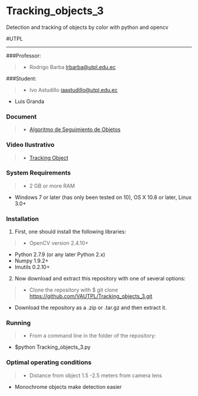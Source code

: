 # Tracking_objects_3
Detection and tracking of objects by color with python and opencv

#UTPL 
***
###Professor:

>* Rodrigo Barba lrbarba@utpl.edu.ec

###Student: 

>* Ivo Astudillo iaastudillo@utpl.edu.ec
* Luis Granda

### Document 

>* [Algoritmo de Seguimiento de Objetos](https://www.dropbox.com/s/oltc181a08kxi3o/revista-vision.pdf?dl=0)

### Video Ilustrativo 

>* [Tracking Object ](https://www.youtube.com/watch?v=ZYChdZf-zmU)

### System Requirements

>* 2 GB or more RAM 
* Windows 7 or later (has only been tested on 10), OS X 10.8 or later, Linux 3.0+

### Installation

1. First, one should install the following libraries:

>* OpenCV version 2.4.10+
* Python 2.7.9 (or any later Python 2.x)
* Numpy 1.9.2+
* Imutils 0.2.10+

2. Now download and extract this repository with one of several options:

>* Clone the repository with $ git clone https://github.com/VAUTPL/Tracking_objects_3.git
* Download the repository as a .zip or .tar.gz and then extract it.

### Running

>* From a command line in the folder of the repository:
* $python Tracking_objects_3.py

### Optimal operating conditions

>* Distance from object 1.5 -2.5 meters from camera lens
* Monochrome objects make detection easier
